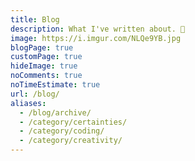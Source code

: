 ```yaml
---
title: Blog
description: What I've written about. 📝
image: https://i.imgur.com/NLQe9YB.jpg
blogPage: true
customPage: true
hideImage: true
noComments: true
noTimeEstimate: true
url: /blog/
aliases:
  - /blog/archive/
  - /category/certainties/
  - /category/coding/
  - /category/creativity/
---
```


